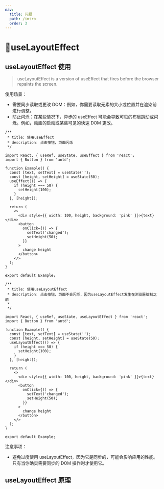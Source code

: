 ```yaml
---
nav:
  title: 问题
  path: /intro
  order: 3
---
```

# 💓useLayoutEffect

## useLayoutEffect 使用

> useLayoutEffect is a version of useEffect that fires before the browser repaints the screen.

使用场景：

- 需要同步读取或更改 DOM：例如，你需要读取元素的大小或位置并在渲染前进行调整。
- 防止闪烁：在某些情况下，异步的 useEffect 可能会导致可见的布局跳动或闪烁。例如，动画的启动或某些可见的快速 DOM 更改。

```tsx
/**
 * title: 使用useEffect
 * description: 点击按钮，页面闪烁
 */

import React, { useRef, useState, useEffect } from 'react';
import { Button } from 'antd';

function Example() {
  const [text, setText] = useState('');
  const [height, setHeight] = useState(50);
  useEffect(() => {
    if (height === 50) {
      setHeight(100);
    }
  }, [height]);

  return (
    <>
      <div style={{ width: 100, height, background: 'pink' }}>{text}</div>
      <button
        onClick={() => {
          setText('changed');
          setHeight(50);
        }}
      >
        change height
      </button>
    </>
  );
}

export default Example;
```

```tsx
/**
 * title: 使用useLayoutEffect
 * description: 点击按钮，页面不会闪烁，因为useLayoutEffect发生在浏览器绘制之前
 * 
 */

import React, { useRef, useState, useLayoutEffect } from 'react';
import { Button } from 'antd';

function Example() {
  const [text, setText] = useState('');
  const [height, setHeight] = useState(50);
  useLayoutEffect(() => {
    if (height === 50) {
      setHeight(100);
    }
  }, [height]);

  return (
    <>
      <div style={{ width: 100, height, background: 'pink' }}>{text}</div>
      <button
        onClick={() => {
          setText('changed');
          setHeight(50);
        }}
      >
        change height
      </button>
    </>
  );
}

export default Example;
```

注意事项：

- 避免过度使用 useLayoutEffect，因为它是同步的，可能会影响应用的性能。只有当你确实需要同步的 DOM 操作时才使用它。


## useLayoutEffect 原理
